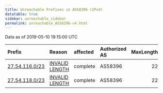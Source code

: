 ```yaml
---
title: Unreachable Prefixes in AS58396 (IPv4)
datatable: true
sidebar: unreachable_sidebar
permalink: unreachable_AS58396-v4.html
---
```


Data as of 2019-05-10 19:15:00 UTC


<div class="datatable-begin"></div>

| Prefix                                                 | Reason                                                                                                   | affected   | Authorized AS   |   MaxLength | Anchor                                       |   unreachable /24s |
|:-------------------------------------------------------|:---------------------------------------------------------------------------------------------------------|:-----------|:----------------|------------:|:---------------------------------------------|-------------------:|
| [27.54.116.0/23](https://stat.ripe.net/27.54.116.0/23) | [INVALID LENGTH](https://rpki-validator.ripe.net/announcement-preview?asn=AS58396&prefix=27.54.116.0/23) | complete   | AS58396         |          22 | [APNIC](unreachable_APNIC_RPKI_Root-v4.html) |                  2 |
| [27.54.118.0/23](https://stat.ripe.net/27.54.118.0/23) | [INVALID LENGTH](https://rpki-validator.ripe.net/announcement-preview?asn=AS58396&prefix=27.54.118.0/23) | complete   | AS58396         |          22 | [APNIC](unreachable_APNIC_RPKI_Root-v4.html) |                  2 |

<div class="datatable-end"></div>